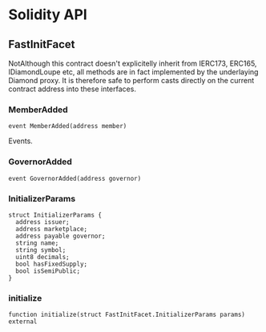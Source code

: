 # Solidity API

## FastInitFacet

NotAlthough this contract doesn't explicitelly inherit from IERC173, ERC165, IDiamondLoupe etc, all
methods are in fact implemented by the underlaying Diamond proxy. It is therefore safe to
perform casts directly on the current contract address into these interfaces.

### MemberAdded

```solidity
event MemberAdded(address member)
```

Events.

### GovernorAdded

```solidity
event GovernorAdded(address governor)
```

### InitializerParams

```solidity
struct InitializerParams {
  address issuer;
  address marketplace;
  address payable governor;
  string name;
  string symbol;
  uint8 decimals;
  bool hasFixedSupply;
  bool isSemiPublic;
}
```

### initialize

```solidity
function initialize(struct FastInitFacet.InitializerParams params) external
```

